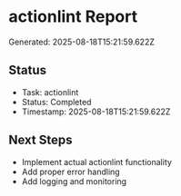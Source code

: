 # actionlint Report

Generated: 2025-08-18T15:21:59.622Z

## Status
- Task: actionlint
- Status: Completed
- Timestamp: 2025-08-18T15:21:59.622Z

## Next Steps
- Implement actual actionlint functionality
- Add proper error handling
- Add logging and monitoring
